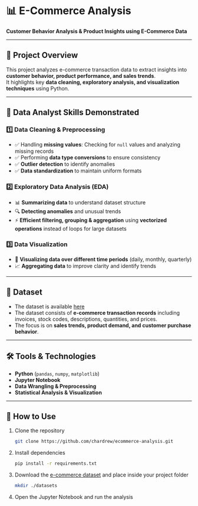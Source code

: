 # 📊 E-Commerce Analysis

**Customer Behavior Analysis & Product Insights using E-Commerce Data**

---

## 🚀 Project Overview
This project analyzes e-commerce transaction data to extract insights into **customer behavior, product performance, and sales trends**.  
It highlights key **data cleaning, exploratory analysis, and visualization techniques** using Python.

---

## 📌 Data Analyst Skills Demonstrated

### 1️⃣ Data Cleaning & Preprocessing
- ✅ Handling **missing values**: Checking for `null` values and analyzing missing records  
- ✅ Performing **data type conversions** to ensure consistency  
- ✅ **Outlier detection** to identify anomalies  
- ✅ **Data standardization** to maintain uniform formats  

### 2️⃣ Exploratory Data Analysis (EDA)
- 📊 **Summarizing data** to understand dataset structure  
- 🔍 **Detecting anomalies** and unusual trends  
- ⚡ **Efficient filtering, grouping & aggregation** using **vectorized operations** instead of loops for large datasets  

### 3️⃣ Data Visualization
- 📅 **Visualizing data over different time periods** (daily, monthly, quarterly)  
- 📈 **Aggregating data** to improve clarity and identify trends  

---

## 📂 Dataset
- The dataset is available [here](https://www.kaggle.com/datasets/carrie1/ecommerce-data?select=data.csv)
- The dataset consists of **e-commerce transaction records** including invoices, stock codes, descriptions, quantities, and prices.  
- The focus is on **sales trends, product demand, and customer purchase behavior**.

---

## 🛠 Tools & Technologies
- **Python** (`pandas`, `numpy`, `matplotlib`)
- **Jupyter Notebook**
- **Data Wrangling & Preprocessing**
- **Statistical Analysis & Visualization**

---

## 📌 How to Use
1. Clone the repository  
   ```bash
   git clone https://github.com/chardrew/ecommerce-analysis.git
2. Install dependencies  
   ```bash
   pip install -r requirements.txt
3. Download the [e-commerce dataset](https://www.kaggle.com/datasets/carrie1/ecommerce-data?select=data.csv) and place inside your project folder
   ```bash
   mkdir ./datasets
4. Open the Jupyter Notebook and run the analysis
